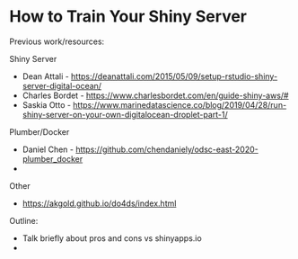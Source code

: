 # How to Train Your Shiny Server

Previous work/resources:

Shiny Server
- Dean Attali - https://deanattali.com/2015/05/09/setup-rstudio-shiny-server-digital-ocean/ 
- Charles Bordet - https://www.charlesbordet.com/en/guide-shiny-aws/#
- Saskia Otto - https://www.marinedatascience.co/blog/2019/04/28/run-shiny-server-on-your-own-digitalocean-droplet-part-1/

Plumber/Docker
- Daniel Chen - https://github.com/chendaniely/odsc-east-2020-plumber_docker
- 
Other
- https://akgold.github.io/do4ds/index.html



Outline:
- Talk briefly about pros and cons vs shinyapps.io
- 
